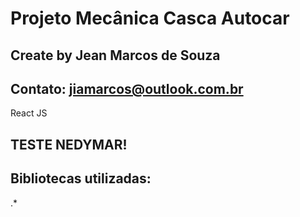 # Projeto Mecânica Casca Autocar
## Create by Jean Marcos de Souza 
## Contato: jiamarcos@outlook.com.br


React JS
## TESTE NEDYMAR!
## Bibliotecas utilizadas:
 .*

